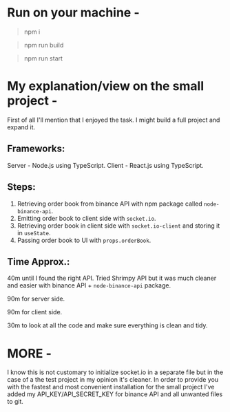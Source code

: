 # Run on your machine - 

> npm i

> npm run build

> npm run start

# My explanation/view on the small project -

First of all I'll mention that I enjoyed the task.
I might build a full project and expand it.

## Frameworks: 
Server - Node.js using TypeScript.
Client - React.js using TypeScript.

## Steps: 
1. Retrieving order book from binance API with npm package called `node-binance-api`.
2. Emitting order book to client side with `socket.io`.
3. Retrieving order book in client side with `socket.io-client` and storing it in `useState`.
4. Passing order book to UI with `props.orderBook`.

## Time Approx.:
40m until I found the right API. Tried Shrimpy API but it was much cleaner and easier with binance API + `node-binance-api` package.

90m for server side.

90m for client side.

30m to look at all the code and make sure everything is clean and tidy.


# MORE -
I know this is not customary to initialize socket.io in a separate file but in the case of a the test project in my opinion it's cleaner.
In order to provide you with the fastest and most convenient installation for the small project I've added my API_KEY/API_SECRET_KEY for binance API and all unwanted files to git.
